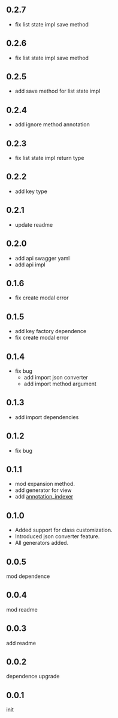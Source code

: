 ## 0.2.7

- fix list state impl save method

## 0.2.6

- fix list state impl save method

## 0.2.5

- add save method for list state impl

## 0.2.4

- add ignore method annotation

## 0.2.3

- fix list state impl return type

## 0.2.2

- add key type

## 0.2.1

- update readme

## 0.2.0

- add api swagger yaml
- add api impl

## 0.1.6

- fix create modal error

## 0.1.5

- add key factory dependence
- fix create modal error

## 0.1.4

- fix bug
  - add import json converter
  - add import method argument

## 0.1.3

- add import dependencies

## 0.1.2

- fix bug

## 0.1.1

- mod expansion method.
- add generator for view
- add [annotation_indexer](https://pub.dev/packages/annotation_indexer)

## 0.1.0

- Added support for class customization.
- Introduced json converter feature.
- All generators added.

## 0.0.5

mod dependence

## 0.0.4

mod readme

## 0.0.3

add readme

## 0.0.2

dependence upgrade

## 0.0.1

init

